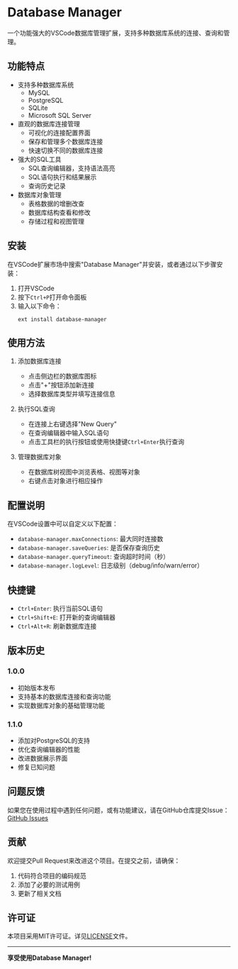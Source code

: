 # Database Manager

一个功能强大的VSCode数据库管理扩展，支持多种数据库系统的连接、查询和管理。

## 功能特点

- 支持多种数据库系统
  - MySQL
  - PostgreSQL
  - SQLite
  - Microsoft SQL Server
- 直观的数据库连接管理
  - 可视化的连接配置界面
  - 保存和管理多个数据库连接
  - 快速切换不同的数据库连接
- 强大的SQL工具
  - SQL查询编辑器，支持语法高亮
  - SQL语句执行和结果展示
  - 查询历史记录
- 数据库对象管理
  - 表格数据的增删改查
  - 数据库结构查看和修改
  - 存储过程和视图管理

## 安装

在VSCode扩展市场中搜索"Database Manager"并安装，或者通过以下步骤安装：

1. 打开VSCode
2. 按下`Ctrl+P`打开命令面板
3. 输入以下命令：
   ```
   ext install database-manager
   ```

## 使用方法

1. 添加数据库连接
   - 点击侧边栏的数据库图标
   - 点击"+"按钮添加新连接
   - 选择数据库类型并填写连接信息

2. 执行SQL查询
   - 在连接上右键选择"New Query"
   - 在查询编辑器中输入SQL语句
   - 点击工具栏的执行按钮或使用快捷键`Ctrl+Enter`执行查询

3. 管理数据库对象
   - 在数据库树视图中浏览表格、视图等对象
   - 右键点击对象进行相应操作

## 配置说明

在VSCode设置中可以自定义以下配置：

* `database-manager.maxConnections`: 最大同时连接数
* `database-manager.saveQueries`: 是否保存查询历史
* `database-manager.queryTimeout`: 查询超时时间（秒）
* `database-manager.logLevel`: 日志级别（debug/info/warn/error）

## 快捷键

* `Ctrl+Enter`: 执行当前SQL语句
* `Ctrl+Shift+E`: 打开新的查询编辑器
* `Ctrl+Alt+R`: 刷新数据库连接

## 版本历史

### 1.0.0
- 初始版本发布
- 支持基本的数据库连接和查询功能
- 实现数据库对象的基础管理功能

### 1.1.0
- 添加对PostgreSQL的支持
- 优化查询编辑器的性能
- 改进数据展示界面
- 修复已知问题

## 问题反馈

如果您在使用过程中遇到任何问题，或有功能建议，请在GitHub仓库提交Issue：
[GitHub Issues](https://github.com/yourusername/database-manager/issues)

## 贡献

欢迎提交Pull Request来改进这个项目。在提交之前，请确保：

1. 代码符合项目的编码规范
2. 添加了必要的测试用例
3. 更新了相关文档

## 许可证

本项目采用MIT许可证。详见[LICENSE](LICENSE)文件。

---

**享受使用Database Manager!**

